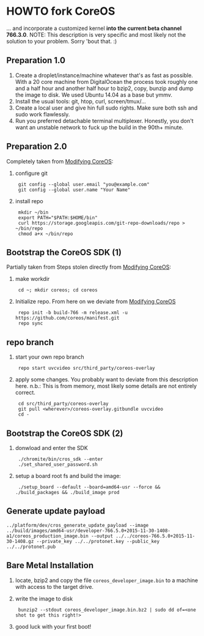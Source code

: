 # HOWTO fork CoreOS

… and incorporate a customized kernel **into the current beta channel 766.3.0**. NOTE: This description is very specific and most likely not the solution to your problem. Sorry 'bout that. :)

## Preparation 1.0

1. Create a droplet/instance/machine whatever that's as fast as possible. With a 20 core machine from DigitalOcean the process took roughly one and a half hour and another half hour to bzip2, copy, bunzip and dump the image to disk. We used Ubuntu 14.04 as a base but ymmv.
2. Install the usual tools: git, htop, curl, screen/tmux/...
3. Create a local user and give hin full sudo rights. Make sure both ssh and sudo work flawlessly.
4. Run you preferred detachable terminal multiplexer. Honestly, you don't want an unstable network to fuck up the build in the 90th+ minute.

## Preparation 2.0

Completely taken from [Modifying CoreOS](https://coreos.com/os/docs/latest/sdk-modifying-coreos.html):

1. configure git

		git config --global user.email "you@example.com"
		git config --global user.name "Your Name"
2. install repo

		mkdir ~/bin
		export PATH="$PATH:$HOME/bin"
		curl https://storage.googleapis.com/git-repo-downloads/repo > ~/bin/repo
		chmod a+x ~/bin/repo

## Bootstrap the CoreOS SDK (1)

Partially taken from Steps stolen directly from [Modifying CoreOS](https://coreos.com/os/docs/latest/sdk-modifying-coreos.html):

1. make workdir
	
		cd ~; mkdir coreos; cd coreos

2. Initialize repo. From here on we deviate from [Modifying CoreOS](https://coreos.com/os/docs/latest/sdk-modifying-coreos.html)

		repo init -b build-766 -m release.xml -u https://github.com/coreos/manifest.git
		repo sync

## repo branch

1. start your own repo branch

		repo start uvcvideo src/third_party/coreos-overlay

2. apply some changes. You probably want to deviate from this description here. n.b.: This is from memory, most likely some details are not entirely correct.

		cd src/third_party/coreos-overlay
		git pull <wherever>/coreos-overlay.gitbundle uvcvideo
		cd -

## Bootstrap the CoreOS SDK (2)

1. donwload and enter the SDK

		./chromite/bin/cros_sdk --enter
		./set_shared_user_password.sh

2. setup a board root fs and build the image:

		./setup_board --default --board=amd64-usr --force && ./build_packages && ./build_image prod

## Generate update payload

```
../platform/dev/cros_generate_update_payload --image ../build/images/amd64-usr/developer-766.5.0+2015-11-30-1408-a1/coreos_production_image.bin --output ../../coreos-766.5.0+2015-11-30-1408.gz --private_key ../../protonet.key --public_key ../../protonet.pub
```

## Bare Metal Installation

1. locate, bzip2 and copy the file `coreos_developer_image.bin` to a machine with access to the target drive.
2. write the image to disk

		bunzip2 --stdout coreos_developer_image.bin.bz2 | sudo dd of=<one shot to get this right!>

3. good luck with your first boot!
